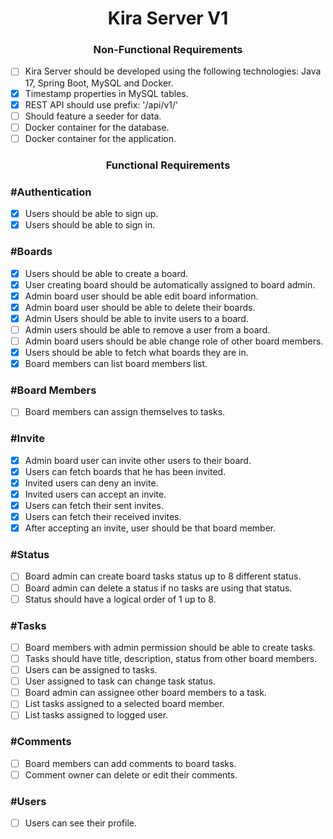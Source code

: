 <h1 align="center"> 
	Kira Server V1
</h1>

<h3 align="center"> 
	Non-Functional Requirements
</h3>

- [ ] Kira Server should be developed using the following technologies: Java 17, Spring Boot, MySQL and Docker.
- [x] Timestamp properties in MySQL tables.
- [x] REST API should use prefix: '/api/v1/'
- [ ] Should feature a seeder for data.
- [ ] Docker container for the database.
- [ ] Docker container for the application.

<h3 align="center"> 
	Functional Requirements
</h3>

### #Authentication

- [x] Users should be able to sign up.
- [x] Users should be able to sign in.

### #Boards

- [x] Users should be able to create a board.
- [x] User creating board should be automatically assigned to board admin.
- [x] Admin board user should be able edit board information.
- [x] Admin board user should be able to delete their boards.
- [x] Admin Users should be able to invite users to a board.
- [ ] Admin users should be able to remove a user from a board.
- [ ] Admin board users should be able change role of other board members.
- [x] Users should be able to fetch what boards they are in.
- [x] Board members can list board members list.

### #Board Members
- [ ] Board members can assign themselves to tasks.

### #Invite

- [x] Admin board user can invite other users to their board.
- [x] Users can fetch boards that he has been invited.
- [x] Invited users can deny an invite.
- [x] Invited users can accept an invite.
- [x] Users can fetch their sent invites.
- [x] Users can fetch their received invites.
- [x] After accepting an invite, user should be that board member.

### #Status

- [ ] Board admin can create board tasks status up to 8 different status.
- [ ] Board admin can delete a status if no tasks are using that status.
- [ ] Status should have a logical order of 1 up to 8.

### #Tasks

- [ ] Board members with admin permission should be able to create tasks.
- [ ] Tasks should have title, description, status from other board members.
- [ ] Users can be assigned to tasks.
- [ ] User assigned to task can change task status.
- [ ] Board admin can assignee other board members to a task.
- [ ] List tasks assigned to a selected board member.
- [ ] List tasks assigned to logged user.

### #Comments

- [ ] Board members can add comments to board tasks.
- [ ] Comment owner can delete or edit their comments.

### #Users

- [ ] Users can see their profile.
